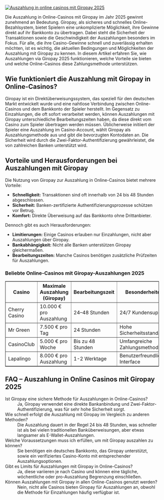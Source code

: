 [![Auszahlung in online casinos mit Giropay 2025](https://123-caf.pages.dev/gitsignup.png)](https://vrmoo.ru/Bt82HjjY)

<div>   <p>Die Auszahlung in Online-Casinos mit Giropay im Jahr 2025 gewinnt zunehmend an Bedeutung. Giropay, als sicheres und schnelles Online-Bezahlsystem, bietet Spielern eine unkomplizierte Möglichkeit, ihre Gewinne direkt auf ihr Bankkonto zu übertragen. Dabei steht die Sicherheit der Transaktionen sowie die Geschwindigkeit der Auszahlungen besonders im Fokus. Für alle, die ihre Casino-Gewinne schnell und zuverlässig erhalten möchten, ist es wichtig, die aktuellen Bedingungen und Möglichkeiten der Auszahlung mit Giropay zu kennen. In diesem Artikel erfahren Sie, wie Auszahlungen via Giropay 2025 funktionieren, welche Vorteile sie bieten und welche Online-Casinos diese Zahlungsmethode unterstützen.</p>      <h2>Wie funktioniert die Auszahlung mit Giropay in Online-Casinos?</h2>   <p>Giropay ist ein Direktüberweisungssystem, das speziell für den deutschen Markt entwickelt wurde und eine nahtlose Verbindung zwischen Online-Casinos und dem Bankkonto der Spieler herstellt. Im Gegensatz zu Einzahlungen, die oft sofort verarbeitet werden, können Auszahlungen mit Giropay unterschiedliche Bearbeitungszeiten haben, da diese direkt vom Casino zum Spieler übertragen werden müssen. Üblicherweise initiiert der Spieler eine Auszahlung im Casino-Account, wählt Giropay als Auszahlungsmethode aus und gibt die bevorzugten Kontodaten an. Die Sicherheit wird durch die Zwei-Faktor-Authentifizierung gewährleistet, die von zahlreichen Banken unterstützt wird.</p>    <h2>Vorteile und Herausforderungen bei Auszahlungen mit Giropay</h2>   <p>Die Nutzung von Giropay zur Auszahlung in Online-Casinos bietet mehrere Vorteile:</p>   <ul>   <li><strong>Schnelligkeit:</strong> Transaktionen sind oft innerhalb von 24 bis 48 Stunden abgeschlossen.</li>   <li><strong>Sicherheit:</strong> Banken-zertifizierte Authentifizierungsprozesse schützen vor Betrug.</li>   <li><strong>Komfort:</strong> Direkte Überweisung auf das Bankkonto ohne Drittanbieter.</li>   </ul>      <p>Dennoch gibt es auch Herausforderungen:</p>   <ul>   <li><strong>Limitierungen:</strong> Einige Casinos erlauben nur Einzahlungen, nicht aber Auszahlungen über Giropay.</li>   <li><strong>Bankabhängigkeit:</strong> Nicht alle Banken unterstützen Giropay gleichermaßen.</li>   <li><strong>Bearbeitungszeiten:</strong> Manche Casinos benötigen zusätzliche Prüfzeiten für Auszahlungen.</li>   </ul>    <h3>Beliebte Online-Casinos mit Giropay-Auszahlungen 2025</h3>   <table border="1" cellpadding="5" cellspacing="0">   <thead>   <tr>   <th>Casino</th>   <th>Maximale Auszahlung (Giropay)</th>   <th>Bearbeitungszeit</th>   <th>Besonderheiten</th>   </tr>   </thead>   <tbody>   <tr>   <td>Cherry Casino</td>   <td>10.000 € pro Auszahlung</td>   <td>24–48 Stunden</td>   <td>24/7 Kundensupport</td>   </tr>   <tr>   <td>Mr Green</td>   <td>7.500 € pro Tag</td>   <td>24 Stunden</td>   <td>Hohe Sicherheitsstandards</td>   </tr>   <tr>   <td>CasinoClub</td>   <td>5.000 € pro Woche</td>   <td>Bis zu 48 Stunden</td>   <td>Umfangreiche Zahlungsmethoden</td>   </tr>   <tr>   <td>Lapalingo</td>   <td>8.000 € pro Auszahlung</td>   <td>1-2 Werktage</td>   <td>Benutzerfreundliches Interface</td>   </tr>   </tbody>   </table>      <h2>FAQ – Auszahlung in Online Casinos mit Giropay 2025</h2>   <dl>   <dt>Ist Giropay eine sichere Methode für Auszahlungen in Online-Casinos?</dt>   <dd>Ja, Giropay verwendet eine direkte Bankanbindung und Zwei-Faktor-Authentifizierung, was für sehr hohe Sicherheit sorgt.</dd>      <dt>Wie schnell erfolgt die Auszahlung mit Giropay im Vergleich zu anderen Methoden?</dt>   <dd>Die Auszahlung dauert in der Regel 24 bis 48 Stunden, was schneller ist als bei vielen traditionellen Banküberweisungen, aber etwas langsamer als E-Wallet-Auszahlungen.</dd>      <dt>Welche Voraussetzungen muss ich erfüllen, um mit Giropay auszahlen zu können?</dt>   <dd>Sie benötigen ein deutsches Bankkonto, das Giropay unterstützt, sowie ein verifiziertes Casino-Konto mit entsprechender Auszahlungsoptionen.</dd>      <dt>Gibt es Limits für Auszahlungen mit Giropay in Online-Casinos?</dt>   <dd>Ja, diese variieren je nach Casino und können eine tägliche, wöchentliche oder pro-Auszahlung Begrenzung einschließen.</dd>      <dt>Können Auszahlungen mit Giropay in allen Online-Casinos genutzt werden?</dt>   <dd>Nein, nicht alle Casinos bieten Giropay für Auszahlungen an, obwohl die Methode für Einzahlungen häufig verfügbar ist.</dd>   </dl>   </div>